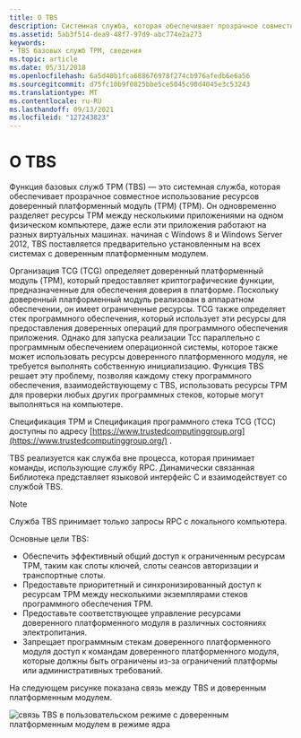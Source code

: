 ```yaml
---
title: О TBS
description: Системная служба, которая обеспечивает прозрачное совместное использование ресурсов доверенный платформенный модуль (TPM) (TPM).
ms.assetid: 5ab3f514-dea9-48f7-97d9-abc774e2a273
keywords:
- TBS базовых служб TPM, сведения
ms.topic: article
ms.date: 05/31/2018
ms.openlocfilehash: 6a5d40b1fca688676978f274cb976afedb6e6a56
ms.sourcegitcommit: d75fc10b9f0825bbe5ce5045c90d4045e3c53243
ms.translationtype: MT
ms.contentlocale: ru-RU
ms.lasthandoff: 09/13/2021
ms.locfileid: "127243823"
---
```

# <a name="about-tbs"></a>О TBS

Функция базовых служб TPM (TBS) — это системная служба, которая обеспечивает прозрачное совместное использование ресурсов доверенный платформенный модуль (TPM) (TPM). Он одновременно разделяет ресурсы TPM между несколькими приложениями на одном физическом компьютере, даже если эти приложения работают на разных виртуальных машинах. начиная с Windows 8 и Windows Server 2012, TBS поставляется предварительно установленным на всех системах с доверенным платформенным модулем.

Организация TCG (TCG) определяет доверенный платформенный модуль (TPM), который предоставляет криптографические функции, предназначенные для обеспечения доверия в платформе. Поскольку доверенный платформенный модуль реализован в аппаратном обеспечении, он имеет ограниченные ресурсы. TCG также определяет стек программного обеспечения, который использует эти ресурсы для предоставления доверенных операций для программного обеспечения приложения. Однако для запуска реализации Тсс параллельно с программным обеспечением операционной системы, которое также может использовать ресурсы доверенного платформенного модуля, не требуется выполнять собственную инициализацию. Функция TBS решает эту проблему, позволяя каждому стеку программного обеспечения, взаимодействующему с TBS, использовать ресурсы TPM для проверки любых других программных стеков, которые могут выполняться на компьютере.

Спецификация TPM и Спецификация программного стека TCG (ТСС) доступны по адресу [https://www.trustedcomputinggroup.org](https://www.trustedcomputinggroup.org/) .

TBS реализуется как служба вне процесса, которая принимает команды, использующие службу RPC. Динамически связанная Библиотека представляет языковой интерфейс C и взаимодействует со службой TBS.

> [!Note]  
> Служба TBS принимает только запросы RPC с локального компьютера.

 

Основные цели TBS:

-   Обеспечить эффективный общий доступ к ограниченным ресурсам TPM, таким как слоты ключей, слоты сеансов авторизации и транспортные слоты.
-   Предоставьте приоритетный и синхронизированный доступ к ресурсам TPM между несколькими экземплярами стеков программного обеспечения TPM.
-   Предоставьте соответствующее управление ресурсами доверенного платформенного модуля в различных состояниях электропитания.
-   Запрещает программным стекам доверенного платформенного модуля доступ к командам доверенного платформенного модуля, которые должны быть ограничены из-за ограничений платформы или административных требований.

На следующем рисунке показана связь между TBS и доверенным платформенным модулем.

![связь TBS в пользовательском режиме с доверенным платформенным модулем в режиме ядра](images/tbs-block-diagram-as11601.png)

 

 




